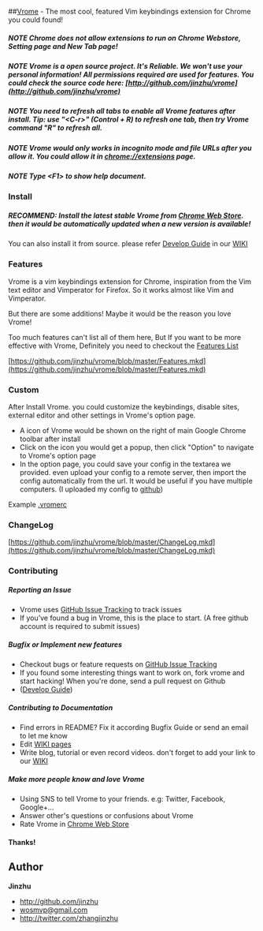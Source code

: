 ##[Vrome](http://github.com/jinzhu/vrome) - The most cool, featured Vim keybindings extension for Chrome you could found!

##### *NOTE* Chrome does not allow extensions to run on Chrome Webstore, Setting page and New Tab page!
##### *NOTE* Vrome is a open source project. It's Reliable. We won't use your personal information! All permissions required are used for features. You could check the source code here: [http://github.com/jinzhu/vrome](http://github.com/jinzhu/vrome)
##### *NOTE* You need to refresh all tabs to enable all Vrome features after install. Tip: use "\<C-r\>" (Control + R) to refresh one tab, then try Vrome command "R" to refresh all.
##### *NOTE* Vrome would only works in incognito mode and file URLs after you allow it. You could allow it in [chrome://extensions](chrome://extensions) page.
##### *NOTE* Type \<F1\> to show help document.


### Install

##### RECOMMEND: Install the latest stable Vrome from [Chrome Web Store](https://chrome.google.com/webstore/detail/godjoomfiimiddapohpmfklhgmbfffjj/details). then it would be automatically updated when a new version is available!

You can also install it from source. please refer [Develop Guide](https://github.com/jinzhu/vrome/wiki/Develop-Guide) in our [WIKI](https://github.com/jinzhu/vrome/wiki)

### Features

  Vrome is a vim keybindings extension for Chrome, inspiration from the Vim text editor and Vimperator for Firefox. So it works almost like Vim and Vimperator.

  But there are some additions! Maybe it would be the reason you love Vrome!

  Too much features can't list all of them here, But If you want to be more effective with Vrome, Definitely you need to checkout the [Features List](https://github.com/jinzhu/vrome/blob/master/Features.mkd)

  [https://github.com/jinzhu/vrome/blob/master/Features.mkd](https://github.com/jinzhu/vrome/blob/master/Features.mkd)


### Custom

  After Install Vrome. you could customize the keybindings, disable sites, external editor and other settings in Vrome's option page.

  * A icon of Vrome would be shown on the right of main Google Chrome toolbar after install
  * Click on the icon you would get a popup, then click "Option" to navigate to Vrome's option page
  * In the option page, you could save your config in the textarea we provided. even upload your config to a remote server, then import the config automatically from the url. It would be useful if you have multiple computers. (I uploaded my config to [github](https://raw.github.com/jinzhu/configure/master/.vromerc))

  Example [.vromerc](http://wiki.github.com/jinzhu/vrome/vromerc-example-file)

### ChangeLog

  [https://github.com/jinzhu/vrome/blob/master/ChangeLog.mkd](https://github.com/jinzhu/vrome/blob/master/ChangeLog.mkd)

### Contributing

##### Reporting an Issue
  * Vrome uses [GitHub Issue Tracking](https://github.com/jinzhu/vrome/issues) to track issues
  * If you’ve found a bug in Vrome, this is the place to start. (A free github account is required to submit issues)

##### Bugfix or Implement new features
  * Checkout bugs or feature requests on [GitHub Issue Tracking](https://github.com/jinzhu/vrome/issues)
  * If you found some interesting things want to work on, fork vrome and start hacking! When you're done, send a pull request on Github
  * ([Develop Guide](https://github.com/jinzhu/vrome/wiki/Develop-Guide))

##### Contributing to Documentation
  * Find errors in README? Fix it according Bugfix Guide or send an email to let me know
  * Edit [WIKI pages](https://github.com/jinzhu/vrome/wiki)
  * Write blog, tutorial or even record videos. don't forget to add your link to our [WIKI](https://github.com/jinzhu/vrome/wiki)

##### Make more people know and love Vrome
  * Using SNS to tell Vrome to your friends. e.g: Twitter, Facebook, Google+...
  * Answer other's questions or confusions about Vrome
  * Rate Vrome in [Chrome Web Store](https://chrome.google.com/webstore/detail/godjoomfiimiddapohpmfklhgmbfffjj/details)

#### Thanks!

## Author ##
**Jinzhu**
 * <http://github.com/jinzhu>
 * <wosmvp@gmail.com>
 * <http://twitter.com/zhangjinzhu>
